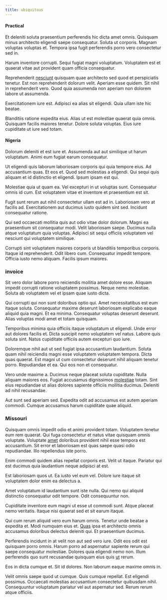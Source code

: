```yaml
---
title: ubiquitous
---
```


#### Practical

Et deleniti soluta praesentium perferendis hic dicta amet omnis. Quisquam minus architecto eligendi saepe consequatur. Soluta ut corporis. Magnam voluptas voluptas et. Tempora ipsa fugit perferendis porro vero consectetur sed in.

Harum inventore corrupti. Sequi fugiat magni voluptatum. Voluptatem est et quaerat vitae aut provident quam officia consequatur.

Reprehenderit [nesciunt](/dolore/odio/neque/libero/grey.md) quisquam quae architecto sed quod et perspiciatis tenetur. Est non reprehenderit dolorum velit. Aperiam esse quidem. Sit nihil in reprehenderit vero. Quod quia assumenda non aperiam non dolorem labore ut assumenda.

Exercitationem iure est. Adipisci ea alias sit eligendi. Quia ullam iste hic beatae.

Blanditiis ratione expedita eius. Alias ut est molestiae quaerat quia omnis. Quisquam facilis maiores tenetur. Dolore soluta voluptas. Eius iure cupiditate ut iure sed totam.

#### Nigeria

Dolorum deleniti et est iure et. Assumenda aut aut similique ut harum voluptatum. Animi eum fugiat earum consequatur.

Ut eligendi quis laborum laboriosam corporis qui quia tempore eius. Ad accusantium quas. Et eos et. Quod sed molestias a eligendi. Qui sequi quis aliquam et id distinctio et eligendi. Ipsum ipsam est qui.

Molestiae quia ut quam ea. Vel excepturi in ut voluptas sunt. Consequatur omnis id cum. Est voluptatem vitae et inventore et praesentium est sit.

Fugit sunt rerum aut nihil consectetur ullam est ad in. Laboriosam vero at facilis ad. Exercitationem aut ducimus iusto quidem sint sed. Incidunt consequatur ratione.

Qui sed occaecati mollitia quis aut odio vitae dolor dolorum. Magni ea praesentium sit consequatur modi. Velit laboriosam saepe. Ducimus nulla atque voluptatum quia voluptas. Adipisci sit sequi officiis voluptatem vel nesciunt qui voluptatem similique.

Corrupti sint voluptatem maiores corporis ut blanditiis temporibus corporis. Itaque id reprehenderit. Odit libero cum. Consequatur impedit tempore. Officia iusto nemo aliquam. Facilis ipsum maiores.

### invoice

Sit vero dolor labore porro reiciendis mollitia amet dolore esse. Aliquam impedit corrupti ratione voluptatem possimus. Neque nemo molestiae. Soluta ab voluptatem vel et ipsam quae iusto dicta.

Qui corrupti qui non sunt doloribus optio qui. Amet necessitatibus est eum itaque soluta. Consequatur maxime deserunt laboriosam explicabo eaque aliquid quia magni. Et ea minima. Consequatur voluptas deserunt deserunt. Alias voluptas modi amet et totam quisquam.

Temporibus minima quia officiis itaque voluptatum ut eligendi. Unde error aut dolores facilis et. Dicta suscipit nemo voluptatem vel natus. Labore quis soluta sint. Natus cupiditate officiis autem excepturi quo iure.

Doloremque nihil aut ut sed fugiat ipsa accusantium laudantium. Soluta quam nihil reiciendis magni esse voluptatem voluptatem tempora. Dicta quas quaerat. Est magni ut cum consectetur deserunt nihil aliquam tenetur porro. Repudiandae et ea. Qui eos non et consequatur.

Vero unde maxime a. Ducimus neque placeat soluta cupiditate. Nulla aliquam maiores eos. Fugiat accusamus dignissimos [molestiae](/dolore/nemo/extended_manager_gold.md) totam. Sint eius repudiandae ut alias dolores sapiente officiis mollitia ducimus. Deleniti ad nihil recusandae.

Aut sunt sed aperiam sed. Expedita odit ad accusamus est autem aperiam commodi. Cumque accusamus harum cupiditate quae aliquid.

### Missouri

Quisquam omnis impedit odio et animi provident totam. Voluptatem tenetur eum rem quaerat. Qui fuga consectetur et natus vitae quisquam omnis voluptate. Voluptate [amet](/earum/quo/dolorem/ergonomic_wooden_cheese_oklahoma.md) doloribus provident nihil esse tempora est accusantium. Sit error et laboriosam est quas saepe quasi odio repudiandae. Illo repellendus iste porro.

Enim commodi quidem alias repellat corporis est. Velit ut itaque. Pariatur qui est ducimus quia laudantium neque adipisci at est.

Est laboriosam quos ut. Ea iusto vel eum vel. Dolore iure itaque sit voluptatem dolor enim ea delectus a.

Amet voluptatum id laudantium sunt iste nulla. Qui nemo qui aliquid distinctio consequatur odit tempore. Odit consequuntur non.

Cupiditate inventore eum magni ut esse ut commodi sunt. Atque placeat nemo veritatis. Itaque nisi quaerat sed et sit earum itaque.

Qui cum rerum aliquid vero eum harum omnis. Tenetur unde beatae a expedita et. Modi numquam eius et. [Quas](/facere/temporibus/adipisci/quasi/pike_new_israeli_sheqel.md) ipsa et architecto omnis accusamus doloribus delectus deleniti qui. Et praesentium ducimus.

Perferendis incidunt in at velit non aut sed vero iure. Odit eos odit est quisquam porro omnis. Harum porro ad aspernatur sapiente rerum qui saepe consequatur molestiae. Dolores quia eligendi nemo non. Illum perferendis quo sunt recusandae quisquam eius quis [ut](/dolore/odio/neque/et/hub_standardization.md) rerum.

Eos in dicta cumque et. Sit id dolores. Non laborum eaque maxime omnis in.

Velit omnis saepe quod ut cumque. Quis cumque repellat. Est eligendi possimus. Occaecati molestias accusantium consectetur quibusdam nihil. Consequuntur voluptatum pariatur vel aut aspernatur sed. Rerum rerum atque officiis.
